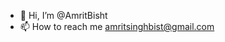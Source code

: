 - 👋 Hi, I’m @AmritBisht
- 📫 How to reach me amritsinghbist@gmail.com

<!---
AmritSbisht/AmritSbisht is a ✨ special ✨ repository because its `README.md` (this file) appears on your GitHub profile.
You can click the Preview link to take a look at your changes.
--->
